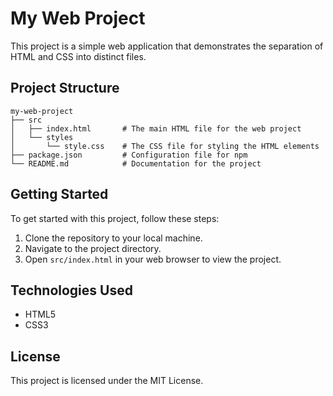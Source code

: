 # My Web Project

This project is a simple web application that demonstrates the separation of HTML and CSS into distinct files. 

## Project Structure

```
my-web-project
├── src
│   ├── index.html       # The main HTML file for the web project
│   └── styles
│       └── style.css    # The CSS file for styling the HTML elements
├── package.json         # Configuration file for npm
└── README.md            # Documentation for the project
```

## Getting Started

To get started with this project, follow these steps:

1. Clone the repository to your local machine.
2. Navigate to the project directory.
3. Open `src/index.html` in your web browser to view the project.

## Technologies Used

- HTML5
- CSS3

## License

This project is licensed under the MIT License.
